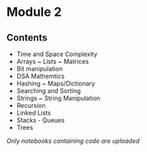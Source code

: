 # Module 2

## Contents

- Time and Space Complexity
- Arrays ~ Lists ~ Matrices
- Bit manipulation
- DSA Mathemtics
- Hashing ~ Maps/Dictionary
- Searching and Sorting
- Strings ~ String Manipulation
- Recursion
- Linked Lists
- Stacks - Queues
- Trees

_Only notebooks containing code are uploaded_

